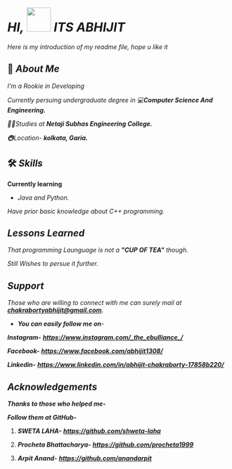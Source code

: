 
# ***HI, <img src="https://github.com/mitul3737/mitul3737/blob/main/Wave.gif" height="55px" width="55px"> ITS ABHIJIT***

 *Here is my introduction of my readme file, hope u like it*


## 🚀 ***About Me***

*I'm a Rookie in Developing*

*Currently persuing undergraduate degree in 💻**Computer Science And Engineering.***



*👨‍🎓Studies at **Netaji Subhas Engineering College.***

*🚇Location- **kolkata, Garia.***






  
## 🛠 ***Skills***

**Currently learning** 

* *Java and Python.* 

*Have prior basic knowledge about C++ programming.*
  
## ***Lessons Learned***

*That programming Launguage is not a **"CUP OF TEA"** though.*

*Still Wishes to persue it further.*  
## ***Support***

*Those who are willing to connect with me can surely mail at **chakrabortyabhijit@gmail.com***.

* ***You can easily follow me on***-

***Instagram-*** ***https://www.instagram.com/_the_ebulliance_/***

***Facebook-*** ***https://www.facebook.com/abhijit1308/***

***Linkedin-*** ***https://www.linkedin.com/in/abhijit-chakraborty-17858b220/***

## ***Acknowledgements***

 ***Thanks to those who helped me-***
 
 ***Follow them at GitHub-***

 1. ***SWETA LAHA-*** ***https://github.com/shweta-laha***
 
 2. ***Procheta Bhattacharya-*** ***https://github.com/procheta1999***

 3. ***Arpit Anand-*** ***https://github.com/anandarpit***
